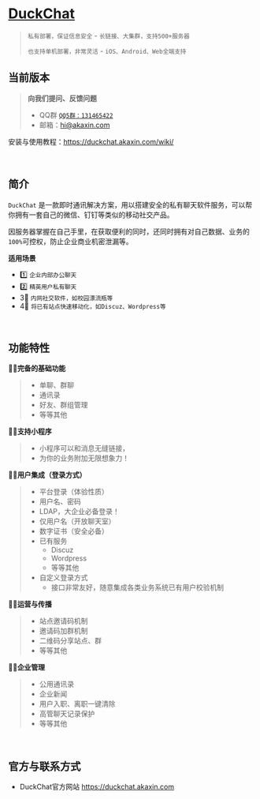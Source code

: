 
# [DuckChat](http://duck.chat)

> `私有部署，保证信息安全` - `长链接、大集群，支持500+服务器` 
>
> `也支持单机部署，非常灵活` - `iOS、Android、Web全端支持`

## 当前版本

> **向我们提问、反馈问题**
>
> - QQ群 [`QQ5群：131465422`](https://jq.qq.com/?_wv=1027&k=5z7aEG7)
> - 邮箱：hi@akaxin.com

安装与使用教程：https://duckchat.akaxin.com/wiki/

<br />

## 简介

`DuckChat` 是一款即时通讯解决方案，用以搭建安全的私有聊天软件服务，可以帮你拥有一套自己的微信、钉钉等类似的移动社交产品。

因服务器掌握在自己手里，在获取便利的同时，还同时拥有对自己数据、业务的`100%`可控权，防止企业商业机密泄漏等。

**适用场景**

- 1️⃣ `企业内部办公聊天`
- 2️⃣ `精英用户私有聊天`
- 3⃣️ `内网社交软件，如校园漂流瓶等`
- 4⃣️ `将已有站点快速移动化，如Discuz、Wordpress等`


<br />

## 功能特性

**🤩🤩完备的基础功能**
    
> - 单聊、群聊
> - 通讯录
> - 好友、群组管理
> - 等等其他

**🤩🤩支持小程序**
    
> - 小程序可以和消息无缝链接，
> - 为你的业务附加无限想象力！

**🤩🤩用户集成（登录方式）**

> - 平台登录（体验性质）
> - 用户名、密码
> - LDAP，大企业必备登录！
> - 仅用户名（开放聊天室）
> - 数字证书（安全必备）
> - 已有服务
>     - Discuz
>     - Wordpress
>     - 等等其他
> - 自定义登录方式
>     - 接口非常友好，随意集成各类业务系统已有用户校验机制

**🤩🤩运营与传播**

> - 站点邀请码机制
> - 邀请码加群机制
> - 二维码分享站点、群
> - 等等其他

**🤩🤩企业管理**

> - 公用通讯录
> - 企业新闻
> - 用户入职、离职一键清除
> - 高管聊天记录保护
> - 等等其他
 

<br />


## 官方与联系方式

- DuckChat官方网站 https://duckchat.akaxin.com
